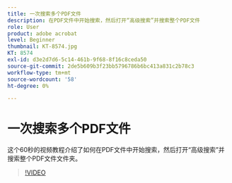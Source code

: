 ```yaml
---
title: 一次搜索多个PDF文件
description: 在PDF文件中开始搜索，然后打开“高级搜索”并搜索整个PDF文件
role: User
product: adobe acrobat
level: Beginner
thumbnail: KT-8574.jpg
KT: 8574
exl-id: d3e2d7d6-5c14-461b-9f68-8f16c8ceda50
source-git-commit: 2de5b609b3f23bb5796786b6bc413a831c2b78c3
workflow-type: tm+mt
source-wordcount: '58'
ht-degree: 0%

---
```


# 一次搜索多个PDF文件

这个60秒的视频教程介绍了如何在PDF文件中开始搜索，然后打开“高级搜索”并搜索整个PDF文件文件夹。

>[!VIDEO](https://video.tv.adobe.com/v/336363?hidetitle=true)
